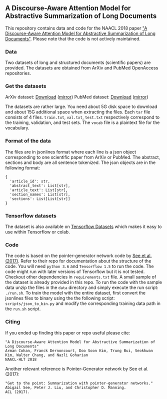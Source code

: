 ## A Discourse-Aware Attention Model for Abstractive Summarization of Long Documents

This repository contains data and code for the NAACL 2018 paper ["A Discourse-Aware Attention Model for Abstractive Summarization of Long Documents"](https://arxiv.org/abs/1804.05685). Please note that the code is not actively maintained.

### Data

Two datasets of long and structured documents (scientific papers) are provided. The datasets are obtained from ArXiv and PubMed OpenAccess repositories.

### Get the datasets

ArXiv dataset: [Download](https://drive.google.com/file/d/1b3rmCSIoh6VhD4HKWjI4HOW-cSwcwbeC/view?usp=sharing) ([mirror](https://archive.org/download/armancohan-long-summarization-paper-code/arxiv-dataset.zip))
PubMed dataset: [Download](https://drive.google.com/file/d/1lvsqvsFi3W-pE1SqNZI0s8NR9rC1tsja/view?usp=sharing) ([mirror](https://archive.org/download/armancohan-long-summarization-paper-code/pubmed-dataset.zip))

The datasets are rather large. You need about 5G disk space to download and about 15G additional space when extracting the files. Each `tar` file consists of 4 files. `train.txt`, `val.txt`, `test.txt` respectively correspond to the training, validation, and test sets. The `vocab` file is a plaintext file for the vocabulary. 

### Format of the data

The files are in jsonlines format where each line is a json object corresponding to one scientific paper from ArXiv or PubMed. 
The abstract, sections and body are all sentence tokenized. The json objects are in the following format:

```
{ 
  'article_id': str,
  'abstract_text': List[str],
  'article_text': List[str],
  'section_names': List[str],
  'sections': List[List[str]]
}
```

### Tensorflow datasets

The dataset is also available on [Tensorflow Datasets](https://www.tensorflow.org/datasets/catalog/scientific_papers) which makes it easy to use within Tensorflow or colab.

### Code

The code is based on the pointer-generator network code by [See et al. (2017)](https://github.com/abisee/pointer-generator). Refer to their repo for documentation about the structure of the code.
You will need `python 3.6` and `Tensorflow 1.5` to run the code. The code might run with later versions of Tensorflow but it is not tested. Checkout other dependencies in `requirements.txt` file. A small sample of the dataset is already provided in this repo. To run the code with the sample data unzip the files in the `data` directory and simply execute the run script: `./run.sh`. To train the model with the entire dataset, first convert the jsonlines files to binary using the the following script: `scripts/json_to_bin.py` and modify the corresponding training data path in the `run.sh` script.

### Citing

If you ended up finding this paper or repo useful please cite:
```
"A Discourse-Aware Attention Model for Abstractive Summarization of Long Documents"  
Arman Cohan, Franck Dernoncourt, Doo Soon Kim, Trung Bui, Seokhwan Kim, Walter Chang, and Nazli Goharian  
NAACL-HLT 2018
```

Another relevant reference is Pointer-Generator network by See et al. (2017):
```
"Get to the point: Summarization with pointer-generator networks."  
Abigail See, Peter J. Liu, and Christopher D. Manning.  
ACL (2017).
``` 
